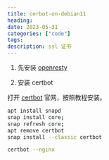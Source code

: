 ```yaml
---
title: cerbot-on-debian11
heading: 
date: 2023-05-31
categories: ["code"]
tags: 
description: ssl 证书
---
```


1. 先安装 [openresty](https://gitee.com/smile365/blog/blob/master/openresty.md)

2. 安装 certbot

打开 [certbot](https://certbot.eff.org/instructions?ws=nginx&os=debianbuster) 官网，按照教程安装。

```bash
apt install snapd
snap install core; 
snap refresh core;
apt remove certbot
snap install --classic certbot

certbot --nginx
```